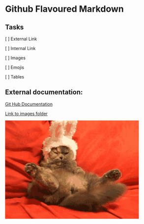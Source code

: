 #  Github Flavoured Markdown
## Tasks
[ ] External Link

[ ] Internal Link

[ ] Images

[ ] Emojis

[ ] Tables

## External documentation: 

[Git Hub Documentation](https://help.github.com/en)

[Link to images folder](/images)

![cat](/images/easter-kitty.gif)
